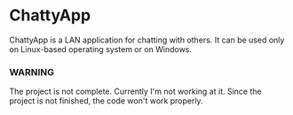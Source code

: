 # ChattyApp

ChattyApp is a LAN application for chatting with others.
It can be used only on Linux-based operating system or on Windows.


### WARNING
The project is not complete. Currently I'm not working at it.
Since the project is not finished, the code won't work properly.
